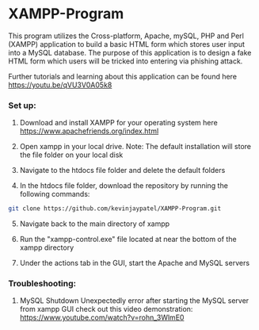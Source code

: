 # XAMPP-Program
This program utilizes the Cross-platform, Apache, mySQL, PHP and Perl (XAMPP) application to build a basic HTML form which stores user input into a MySQL database. The purpose of this application is to design a fake HTML form which users will be tricked into entering via phishing attack. 

Further tutorials and learning about this application can be found here https://youtu.be/qVU3V0A05k8

### Set up: 

1. Download and install XAMPP for your operating system here
https://www.apachefriends.org/index.html

2. Open xampp in your local drive. Note: The default installation will store
the file folder on your local disk

3. Navigate to the htdocs file folder and delete the default folders

4. In the htdocs file folder, download the repository by running the following commands: 

```bash
git clone https://github.com/kevinjaypatel/XAMPP-Program.git
```

5. Navigate back to the main directory of xampp

6. Run the "xampp-control.exe" file located at near the bottom of the xampp directory

7. Under the actions tab in the GUI, start the Apache and MySQL servers

### Troubleshooting: 

1. MySQL Shutdown Unexpectedly error after starting the MySQL server from xampp GUI
check out this video demonstration: https://www.youtube.com/watch?v=rohn_3WlmE0 


